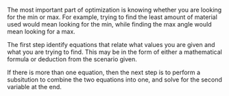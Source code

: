 The most important part of optimization is knowing whether you are looking for the min or max. For example, trying to find the least amount of material used would mean looking for the min, while finding the max angle would mean looking for a max. 

The first step identify equations that relate what values you are given and what you are trying to find. This may be in the form of either a mathematical formula or deduction from the scenario given. 

If there is more than one equation, then the next step is to perform a subsitution to combine the two equations into one, and solve for the second variable at the end. 